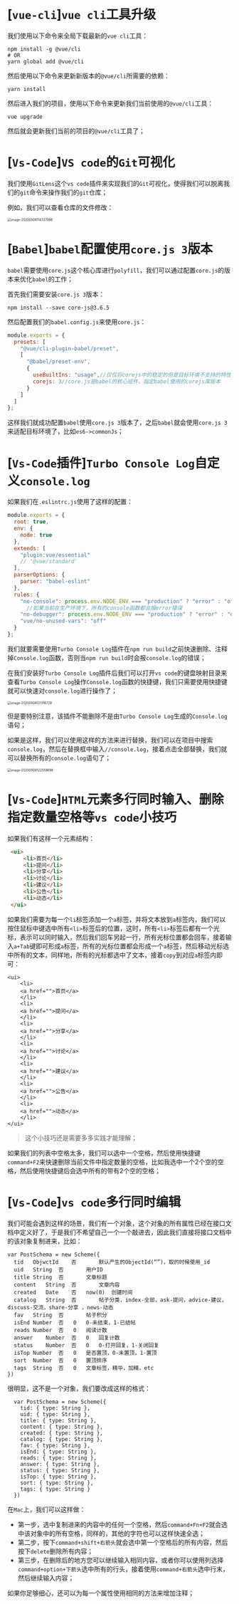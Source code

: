 # [`vue-cli`]`vue cli`工具升级

我们使用以下命令来全局下载最新的`vue cli`工具：

```
npm install -g @vue/cli
# OR
yarn global add @vue/cli
```

然后使用以下命令来更新新版本的`@vue/cli`所需要的依赖：

```
yarn install
```

然后进入我们的项目，使用以下命令来更新我们当前使用的`@vue/cli`工具：

```
vue upgrade
```

然后就会更新我们当前的项目的`@vue/cli`工具了；

# [`Vs-Code`]`VS code`的`Git`可视化

我们使用`GitLens`这个`vs code`插件来实现我们的`Git`可视化，使得我们可以脱离我们的`git`命令来操作我们的`git`仓库；

例如，我们可以查看仓库的文件修改：

<img src="vue和vs code.assets/image-20200508114337066.png" alt="image-20200508114337066" style="zoom:50%;" />

# [`Babel`]`babel`配置使用`core.js 3`版本

`babel`需要使用`core.js`这个核心库进行`polyfill`，我们可以通过配置`core.js`的版本来优化`babel`的工作；

首先我们需要安装`core.js 3`版本：

```
npm install --save core-js@3.6.5
```

然后配置我们的`babel.config.js`来使用`core.js`：

```js
module.exports = {
  presets: [
    "@vue/cli-plugin-babel/preset",
    [
      "@babel/preset-env",
      {
        useBuiltIns: "usage",//仅仅将corejs中的稳定的但是目标环境不支持的特性进行polyfill
        corejs: 3//core.js是babel的核心组件，指定babel使用的corejs库版本
      }
    ]
  ]
};
```

这样我们就成功配置`babel`使用`core.js 3`版本了，之后`babel`就会使用`core.js 3`来适配目标环境了，比如`es6->commonJs`；

# [`Vs-Code`插件]`Turbo Console Log`自定义`console.log`

如果我们在`.eslintrc.js`使用了这样的配置：

```js
module.exports = {
  root: true,
  env: {
    node: true
  },
  extends: [
    "plugin:vue/essential"
    // '@vue/standard'
  ],
  parserOptions: {
    parser: "babel-eslint"
  },
  rules: {
    "no-console": process.env.NODE_ENV === "production" ? "error" : "off",
      //如果当前在生产环境下，所有的console函数都会报error错误
    "no-debugger": process.env.NODE_ENV === "production" ? "error" : "off",
    "vue/no-unused-vars": "off"
  }
};
```

我们就要需要使用`Turbo Console Log`插件在`npm run build`之前快速删除、注释掉`Console.log`函数，否则当`npm run build`时会报`console.log`的错误；

在我们安装好`Turbo Console Log`插件后我们可以打开`vs code`的键盘映射目录来查看`Turbo Console Log`操作`Console.log`函数的快捷键，我们只需要使用快捷键就可以快速对`console.log`进行操作了；

<img src="vue和vs code.assets/image-20200508121316728.png" alt="image-20200508121316728" style="zoom:50%;" />

但是要特别注意，该插件不能删除不是由`Turbo Console Log`生成的`Console.log`语句；

如果是这样，我们可以使用这样的方法来进行替换，我们可以在项目中搜索`console.log`，然后在替换框中输入`//console.log`，接着点击全部替换，我们就可以替换所有的`console.log`语句了；

<img src="vue和vs code.assets/image-20200508122559698.png" alt="image-20200508122559698" style="zoom:50%;" />

# [`Vs-Code`]`HTML`元素多行同时输入、删除指定数量空格等`vs code`小技巧

如果我们有这样一个元素结构：

```html
 <ui>
     <li>首页</li>
     <li>提问</li>
     <li>分享</li>
     <li>讨论</li>
     <li>建议</li>
     <li>公告</li>
     <li>动态</li>
 </ui>
```

如果我们需要为每一个`li`标签添加一个`a`标签，并将文本放到`a`标签内，我们可以按住鼠标中键选中所有`<li>`标签后的位置，这时，所有`<li>`标签后都有一个光标，表示可以同时输入，然后我们回车另起一行，所有光标位置都会回车，接着输入`a+Tab`键即可形成`a`标签，所有的光标位置都会形成一个`a`标签，然后移动光标选中所有的文本，同样地，所有的光标都选中了文本，接着`copy`到对应`a`标签内即可：

```
<ui>
    <li>
    <a href="">首页</a>
    </li>
    <li>
    <a href="">提问</a>
    </li>
    <li>
    <a href="">分享</a>
    </li>
    <li>
    <a href="">讨论</a>
    </li>
    <li>
    <a href="">建议</a>
    </li>
    <li>
    <a href="">公告</a>
    </li>
    <li>
    <a href="">动态</a>
    </li>
</ui>
```

> 这个小技巧还是需要多多实践才能理解；

如果我们的列表中空格太多，我们可以选中一个空格，然后使用快捷键`command+F2`来快速删除当前文件中指定数量的空格，比如我选中一个2个空的空格，然后使用快捷键后会选中所有的带有2个空的空格；

# [`Vs-Code`]`vs code`多行同时编辑

我们可能会遇到这样的场景，我们有一个对象，这个对象的所有属性已经在接口文档中定义好了，于是我们不希望自己一个一个敲进去，因此我们直接将接口文档中的该对象复制进来，比如：

```
var PostSchema = new Scheme({
  tid	ObjwctId	否		默认产生的ObjectId(“”)，取的时候使用_id
  uid	String	否		用户ID
  title	String	否		文章标题
  content	String	否		文章内容
  created	Date	否	now(0)	创建时间
  catalog	String	否		帖子分类，index-全部，ask-提问，advice-建议，discuss-交流，share-分享 ，news-动态
  fav	String	否		帖子积分
  isEnd	Number	否	0	0-未结束，1-已结帖
  reads	Number	否	0	阅读计数
  answer	Number	否	0	回复计数
  status	Number	否	0	0-打开回复，1-关闭回复
  isTop	Number	否	0	是否置顶，0-未置顶，1-置顶
  sort	Number	否	0	置顶排序
  tags	String	否	0	文章标签，精华，加精，etc
})
```

很明显，这不是一个对象，我们要改成这样的格式：

```
  var PostSchema = new Scheme({
    tid: { type: String },
    uid: { type: String },
    title: { type: String },
    content: { type: String },
    created: { type: String },
    catalog: { type: String },
    fav: { type: String },
    isEnd: { type: String },
    reads: { type: String },
    answer: { type: String },
    status: { type: String },
    isTop: { type: String },
    sort: { type: String },
    tags: { type: String }
  })
```

在`Mac`上，我们可以这样做：

+ 第一步，选中复制进来的内容中的任何一个空格，然后`command+Fn+F2`就会选中该对象中的所有空格，同样的，其他的字符也可以这样快速全选；
+ 第二步，按下`command+shift+右箭头`就会选中第一个空格后的所有内容，然后按下`delete`删除所有内容；
+ 第三步，在删除后的地方您可以继续输入相同内容，或者你可以使用列选择`command+option+下箭头`选中所有的行头，接着使用`command+右箭头`选中行末，然后继续输入内容；

如果你足够细心，还可以为每一个属性使用相同的方法来增加注释；